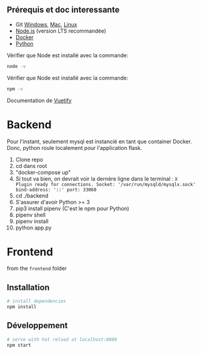## Prérequis et doc interessante
- Git [Windows](http://www.git-scm.com/book/en/Getting-Started-Installing-Git#Installing-on-Windows), [Mac](http://www.git-scm.com/book/en/Getting-Started-Installing-Git#Installing-on-Mac), [Linux](http://www.git-scm.com/book/en/Getting-Started-Installing-Git#Installing-on-Linux)
- [Node.js](https://nodejs.org/en/) (version LTS recommandée)
- [Docker](https://www.docker.com/get-started)
- [Python](https://www.python.org/downloads/)

Vérifier que Node est installé avec la commande:
```bash
node -v
```
Vérifier que Node est installé avec la commande:
```bash
npm -v
```

Documentation de [Vuetify](https://vuetifyjs.com/en/components/api-explorer)

# Backend

Pour l'instant, seulement mysql est instancié en tant que container Docker. Donc, python roule localement pour l'application flask.
1. Clone repo
2. cd dans root
3. "docker-compose up"
4. Si tout va bien, on devrait voir la dernère ligne dans le terminal : `X Plugin ready for connections. Socket: '/var/run/mysqld/mysqlx.sock' bind-address: '::' port: 33060`
5. cd ./backend
6. S'assurer d'avoir Python >= 3
7. pip3 install pipenv (C'est le npm pour Python)
8. pipenv shell
9. pipenv install
11. python app.py

# Frontend
from the `frontend` folder
## Installation

```bash
# install dependencies
npm install
```

## Développement
```bash
# serve with hot reload at localhost:8080
npm start
```
